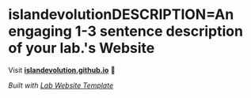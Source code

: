 
# islandevolutionDESCRIPTION=An engaging 1-3 sentence description of your lab.'s Website

Visit **[islandevolution.github.io](https://islandevolution.github.io)** 🚀

_Built with [Lab Website Template](https://greene-lab.gitbook.io/lab-website-template-docs)_
